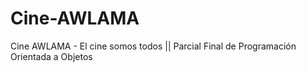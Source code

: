 # Cine-AWLAMA
Cine AWLAMA - El cine somos todos || Parcial Final de Programación Orientada a Objetos
